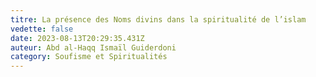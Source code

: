 ```yaml
---
titre: La présence des Noms divins dans la spiritualité de l’islam
vedette: false
date: 2023-08-13T20:29:35.431Z
auteur: Abd al-Haqq Ismaïl Guiderdoni
category: Soufisme et Spiritualités
---
```

